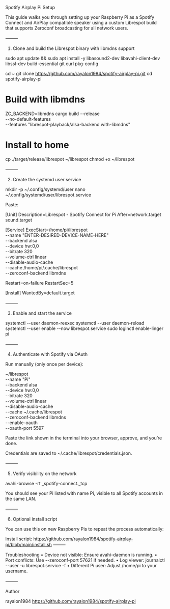 Spotify Airplay Pi Setup

This guide walks you through setting up your Raspberry Pi as a Spotify Connect and AirPlay compatible speaker using a custom Librespot build that supports Zeroconf broadcasting for all network users.

⸻

1. Clone and build the Librespot binary with libmdns support

sudo apt update && sudo apt install -y libasound2-dev libavahi-client-dev libssl-dev build-essential git curl pkg-config

cd ~
git clone https://github.com/rayalon1984/spotify-airplay-pi.git
cd spotify-airplay-pi

# Build with libmdns
ZC_BACKEND=libmdns cargo build --release \
  --no-default-features \
  --features "librespot-playback/alsa-backend with-libmdns"

# Install to home
cp ./target/release/librespot ~/librespot
chmod +x ~/librespot



⸻

2. Create the systemd user service

mkdir -p ~/.config/systemd/user
nano ~/.config/systemd/user/librespot.service

Paste:

[Unit]
Description=Librespot - Spotify Connect for Pi
After=network.target sound.target

[Service]
ExecStart=/home/pi/librespot \
  --name "ENTER-DESIRED-DEVICE-NAME-HERE" \
  --backend alsa \
  --device hw:0,0 \
  --bitrate 320 \
  --volume-ctrl linear \
  --disable-audio-cache \
  --cache /home/pi/.cache/librespot \
  --zeroconf-backend libmdns

Restart=on-failure
RestartSec=5

[Install]
WantedBy=default.target



⸻

3. Enable and start the service

systemctl --user daemon-reexec
systemctl --user daemon-reload
systemctl --user enable --now librespot.service
sudo loginctl enable-linger pi



⸻

4. Authenticate with Spotify via OAuth

Run manually (only once per device):

~/librespot \
  --name "Pi" \
  --backend alsa \
  --device hw:0,0 \
  --bitrate 320 \
  --volume-ctrl linear \
  --disable-audio-cache \
  --cache ~/.cache/librespot \
  --zeroconf-backend libmdns \
  --enable-oauth \
  --oauth-port 5597

Paste the link shown in the terminal into your browser, approve, and you’re done.

Credentials are saved to ~/.cache/librespot/credentials.json.

⸻

5. Verify visibility on the network

avahi-browse -rt _spotify-connect._tcp

You should see your Pi listed with name Pi, visible to all Spotify accounts in the same LAN.

⸻

6. Optional install script

You can use this on new Raspberry Pis to repeat the process automatically:

Install script:
https://github.com/rayalon1984/spotify-airplay-pi/blob/main/install.sh
⸻

Troubleshooting
	•	Device not visible: Ensure avahi-daemon is running.
	•	Port conflicts: Use --zeroconf-port 57621 if needed.
	•	Log viewer: journalctl --user -u librespot.service -f
	•	Different Pi user: Adjust /home/pi to your username.

⸻

Author

rayalon1984
https://github.com/rayalon1984/spotify-airplay-pi
